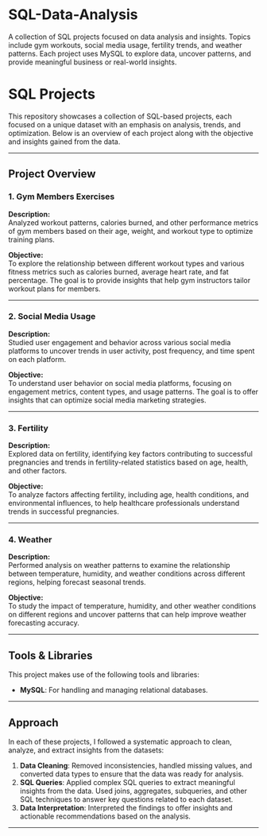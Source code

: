 # SQL-Data-Analysis
A collection of SQL projects focused on data analysis and insights. Topics include gym workouts, social media usage, fertility trends, and weather patterns. Each project uses MySQL to explore data, uncover patterns, and provide meaningful business or real-world insights.

# SQL Projects

This repository showcases a collection of SQL-based projects, each focused on a unique dataset with an emphasis on analysis, trends, and optimization. Below is an overview of each project along with the objective and insights gained from the data.

---

## Project Overview

### 1. **Gym Members Exercises**
**Description:**  
Analyzed workout patterns, calories burned, and other performance metrics of gym members based on their age, weight, and workout type to optimize training plans.

**Objective:**  
To explore the relationship between different workout types and various fitness metrics such as calories burned, average heart rate, and fat percentage. The goal is to provide insights that help gym instructors tailor workout plans for members.

---

### 2. **Social Media Usage**
**Description:**  
Studied user engagement and behavior across various social media platforms to uncover trends in user activity, post frequency, and time spent on each platform.

**Objective:**  
To understand user behavior on social media platforms, focusing on engagement metrics, content types, and usage patterns. The goal is to offer insights that can optimize social media marketing strategies.

---

### 3. **Fertility**
**Description:**  
Explored data on fertility, identifying key factors contributing to successful pregnancies and trends in fertility-related statistics based on age, health, and other factors.

**Objective:**  
To analyze factors affecting fertility, including age, health conditions, and environmental influences, to help healthcare professionals understand trends in successful pregnancies.

---

### 4. **Weather**
**Description:**  
Performed analysis on weather patterns to examine the relationship between temperature, humidity, and weather conditions across different regions, helping forecast seasonal trends.

**Objective:**  
To study the impact of temperature, humidity, and other weather conditions on different regions and uncover patterns that can help improve weather forecasting accuracy.

---


## Tools & Libraries

This project makes use of the following tools and libraries:

- **MySQL**: For handling and managing relational databases.

---

## Approach

In each of these projects, I followed a systematic approach to clean, analyze, and extract insights from the datasets:

1. **Data Cleaning**: Removed inconsistencies, handled missing values, and converted data types to ensure that the data was ready for analysis.
2. **SQL Queries**: Applied complex SQL queries to extract meaningful insights from the data. Used joins, aggregates, subqueries, and other SQL techniques to answer key questions related to each dataset.
3. **Data Interpretation**: Interpreted the findings to offer insights and actionable recommendations based on the analysis.

---


